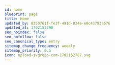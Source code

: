 ```yaml
---
id: home
blueprint: page
title: Home
updated_by: 8350761f-fe3f-491d-834e-e0c43793a576
updated_at: 1702152790
seo_noindex: false
seo_nofollow: false
seo_canonical_type: entry
sitemap_change_frequency: weekly
sitemap_priority: 0.5
icon: upload-svgrepo-com-1702152787.svg
---
```

